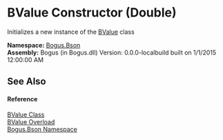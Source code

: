 # BValue Constructor (Double)
 

Initializes a new instance of the <a href="T_Bogus_Bson_BValue">BValue</a> class

**Namespace:**&nbsp;<a href="N_Bogus_Bson">Bogus.Bson</a><br />**Assembly:**&nbsp;Bogus (in Bogus.dll) Version: 0.0.0-localbuild built on 1/1/2015 12:00:00 AM

## See Also


#### Reference
<a href="T_Bogus_Bson_BValue">BValue Class</a><br /><a href="Overload_Bogus_Bson_BValue__ctor">BValue Overload</a><br /><a href="N_Bogus_Bson">Bogus.Bson Namespace</a><br />